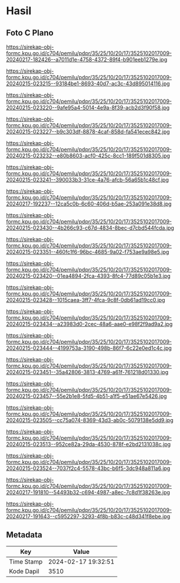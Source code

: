 # Hasil

## Foto C Plano

https://sirekap-obj-formc.kpu.go.id/c704/pemilu/pdpr/35/25/10/20/17/3525102017009-20240217-182426--a7011d1e-4758-4372-89f4-b901eeb1279e.jpg

https://sirekap-obj-formc.kpu.go.id/c704/pemilu/pdpr/35/25/10/20/17/3525102017009-20240215-023215--93184be1-8693-40d7-ac3c-43d895014116.jpg

https://sirekap-obj-formc.kpu.go.id/c704/pemilu/pdpr/35/25/10/20/17/3525102017009-20240215-023220--9afe95a4-5014-4e9a-8f39-acb2d3f90f58.jpg

https://sirekap-obj-formc.kpu.go.id/c704/pemilu/pdpr/35/25/10/20/17/3525102017009-20240215-023227--b9c303df-8878-4caf-858d-fa541ecec842.jpg

https://sirekap-obj-formc.kpu.go.id/c704/pemilu/pdpr/35/25/10/20/17/3525102017009-20240215-023232--e80b8603-acf0-425c-8cc1-189f501d8305.jpg

https://sirekap-obj-formc.kpu.go.id/c704/pemilu/pdpr/35/25/10/20/17/3525102017009-20240215-023241--390033b3-31ce-4a76-afcb-56a65b1c48cf.jpg

https://sirekap-obj-formc.kpu.go.id/c704/pemilu/pdpr/35/25/10/20/17/3525102017009-20240217-192237--12ca5c0b-6c60-406d-b5ae-253a091e38d8.jpg

https://sirekap-obj-formc.kpu.go.id/c704/pemilu/pdpr/35/25/10/20/17/3525102017009-20240215-023430--4b266c93-c67d-4834-8bec-d7cbd544fcda.jpg

https://sirekap-obj-formc.kpu.go.id/c704/pemilu/pdpr/35/25/10/20/17/3525102017009-20240215-023351--460fc1f6-96bc-4685-9a02-f753ae9a98e5.jpg

https://sirekap-obj-formc.kpu.go.id/c704/pemilu/pdpr/35/25/10/20/17/3525102017009-20240215-023420--01ea4894-2fca-4393-8fc4-77d89c05b1e3.jpg

https://sirekap-obj-formc.kpu.go.id/c704/pemilu/pdpr/35/25/10/20/17/3525102017009-20240215-023428--1015caea-3ff7-4fca-9c8f-0db61ad19cc0.jpg

https://sirekap-obj-formc.kpu.go.id/c704/pemilu/pdpr/35/25/10/20/17/3525102017009-20240215-023434--a23983d0-2cec-48a6-aae0-e98f2f9ad9a2.jpg

https://sirekap-obj-formc.kpu.go.id/c704/pemilu/pdpr/35/25/10/20/17/3525102017009-20240215-023444--4199753a-3190-498b-86f7-6c22e0ed1c4c.jpg

https://sirekap-obj-formc.kpu.go.id/c704/pemilu/pdpr/35/25/10/20/17/3525102017009-20240215-023451--35a42806-3813-4769-a61f-761218d01330.jpg

https://sirekap-obj-formc.kpu.go.id/c704/pemilu/pdpr/35/25/10/20/17/3525102017009-20240215-023457--55e2b1e8-5fd5-4b51-a1f5-e51ae67e5426.jpg

https://sirekap-obj-formc.kpu.go.id/c704/pemilu/pdpr/35/25/10/20/17/3525102017009-20240215-023505--cc75a074-8369-43d3-ab0c-5079138e5dd9.jpg

https://sirekap-obj-formc.kpu.go.id/c704/pemilu/pdpr/35/25/10/20/17/3525102017009-20240215-023513--952ce82a-29da-4530-878f-e2bd2131038c.jpg

https://sirekap-obj-formc.kpu.go.id/c704/pemilu/pdpr/35/25/10/20/17/3525102017009-20240215-023524--7037f2c4-5578-43bc-b6f5-3dc948a811a6.jpg

https://sirekap-obj-formc.kpu.go.id/c704/pemilu/pdpr/35/25/10/20/17/3525102017009-20240217-191810--54493b32-c694-4987-a8ec-7c8d1f38263e.jpg

https://sirekap-obj-formc.kpu.go.id/c704/pemilu/pdpr/35/25/10/20/17/3525102017009-20240217-191643--c5952297-3293-4f8b-b83c-c48d341f8ebe.jpg


## Metadata

| Key        | Value               |
| ---------- | ------------------- |
| Time Stamp | 2024-02-17 19:32:51 |
| Kode Dapil | 3510                |



